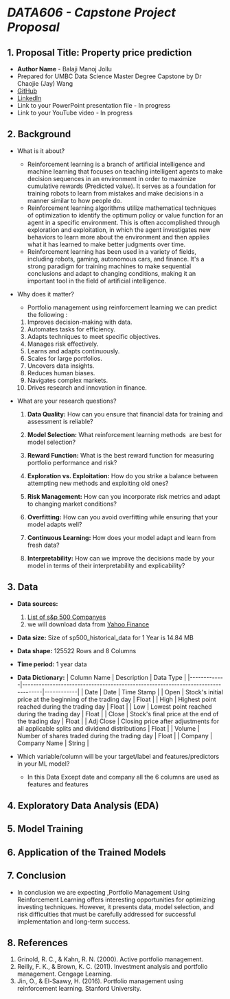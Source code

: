 # *DATA606 - Capstone Project Proposal*
## 1. Proposal Title: Property price prediction
- **Author Name** - Balaji Manoj Jollu
- Prepared for UMBC Data Science Master Degree Capstone by Dr Chaojie (Jay) Wang
- [GitHub](https://github.com/Jollu-Balaji-Manoj)
- [LinkedIn](www.linkedin.com/in/balaji-manoj-jollu)
- Link to your PowerPoint presentation file - In progress
- Link to your YouTube video - In progress

## 2. Background
- What is it about? 
  - Reinforcement learning is a branch of artificial intelligence and machine learning that focuses on teaching intelligent agents to make decision sequences in an environment in order to maximize cumulative rewards (Predicted value). It serves as a foundation for training robots to learn from mistakes and make decisions in a manner similar to how people do.
  - Reinforcement learning algorithms utilize mathematical techniques of optimization to identify the optimum policy or value function for an agent in a specific environment. This is often accomplished through exploration and exploitation, in which the agent investigates new behaviors to learn more about the environment and then applies what it has learned to make better judgments over time.
  - Reinforcement learning has been used in a variety of fields, including robots, gaming, autonomous cars, and finance. It's a strong paradigm for training machines to make sequential conclusions and adapt to changing conditions, making it an important tool in the field of artificial intelligence.



- Why does it matter?  

   - Portfolio management using reinforcement learning we can predict the foliowing :

   1. Improves decision-making with data.
   2. Automates tasks for efficiency.
   3. Adapts techniques to meet specific objectives.
   4. Manages risk effectively.
   5. Learns and adapts continuously.
   6. Scales for large portfolios.
   7. Uncovers data insights.
   8. Reduces human biases.
   9. Navigates complex markets.
   10. Drives research and innovation in finance.

- What are your research questions?
  
   1. **Data Quality:** How can you ensure that financial data for training and assessment is reliable?

   2. **Model Selection:** What reinforcement learning methods  are best for model selection?

   3. **Reward Function:** What is the best reward function for measuring portfolio performance and risk?

   4. **Exploration vs. Exploitation:** How do you strike a balance between attempting new methods and exploiting old ones?

   5. **Risk Management:** How can you incorporate risk metrics and adapt to changing market conditions?

   6. **Overfitting:** How can you avoid overfitting while ensuring that your model adapts well?

   7. **Continuous Learning:** How does your model adapt and learn from fresh data?

   8. **Interpretability:** How can we improve the decisions made by your model in terms of their interpretability and explicability?








## 3. Data 

- **Data sources:**
  1. [List of s&p 500 Companyes](https://en.wikipedia.org/wiki/List_of_S%26P_500_companies)
  2. we will download data from [Yahoo Finance](https://finance.yahoo.com/)
- **Data size:** Size of sp500_historical_data for 1 Year is 14.84 MB
- **Data shape:** 125522 Rows and 8 Columns 
- **Time period:** 1 year data
- **Data Dictionary:**
  | Column Name | Description                                                                     | Data Type  |
  |-------------|---------------------------------------------------------------------------------|------------|
  | Date        | Date                                                                            | Time Stamp |
  | Open        | Stock's initial price at the beginning of the trading day                      | Float      |
  | High        | Highest point reached during the trading day                                   | Float      |
  | Low         | Lowest point reached during the trading day                                    | Float      |
  | Close       | Stock's final price at the end of the trading day                              | Float      |
  | Adj Close   | Closing price after adjustments for all applicable splits and dividend distributions | Float   |
  | Volume      | Number of shares traded during the trading day                                 | Float      |
  | Company     | Company Name                                                                    | String     |


- Which variable/column will be your target/label and features/predictors in your ML model?
  - In this Data Except date and company all the 6 columns are used as features and features

## 4. Exploratory Data Analysis (EDA) 
## 5. Model Training 
## 6. Application of the Trained Models
## 7. Conclusion
 - In conclusion we are expecting ,Portfolio Management Using Reinforcement Learning offers interesting opportunities for optimizing investing techniques. However, it presents data, model selection, and risk difficulties that must be carefully addressed for successful implementation and long-term success.
## 8. References
 1. Grinold, R. C., & Kahn, R. N. (2000). Active portfolio management.
 2. Reilly, F. K., & Brown, K. C. (2011). Investment analysis and portfolio management. Cengage Learning.
 3. Jin, O., & El-Saawy, H. (2016). Portfolio management using reinforcement learning. Stanford University.
